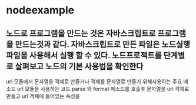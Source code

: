 nodeexample
========================
노드로 프로그램을 만드는 것은 자바스크립트로 프로그램을 만드는것과 같다. 자바스크립트로 만든 파일은 노드실행파일을 사용해서 실행 할 수 있다. 노드프로젝트를 단계별로 살펴보고 노드의 기본 사용법을 확인한다
--------------------------------------

url 모듈에서 문자열을 객체로 만들거나 객체를 문자열로 만들기 위해사용하는 주요 메소드 
url 모듈을 사용하는 코드
parse 와 format 메소드를 호출후 문자열을 url 객체로 만들고 url 객체에 들어있는 속성을 
